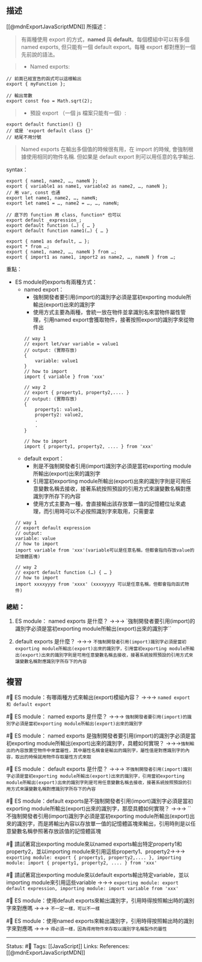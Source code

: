 ## 描述
[[@mdnExportJavaScriptMDN]] 所描述：
> 有兩種使用 export 的方式，**named** 與 **default**。每個模組中可以有多個 named exports, 但只能有一個 default export。每種 export 都對應到一個先前說的語法。

> - Named exports:
```
// 前面已經宣告的函式可以這樣輸出
export { myFunction };

// 輸出常數
export const foo = Math.sqrt(2); 
```

> -  預設 export （一個 js 檔案只能有一個）:    
```
export default function() {}
// 或是 'export default class {}'
// 結尾不用分號
```

> Named exports 在輸出多個值的時候很有用，在 import 的時候, 會強制根據使用相同的物件名稱. 但如果是 default export 則可以用任意的名字輸出.

syntax：
```
export { name1, name2, …, nameN };
export { variable1 as name1, variable2 as name2, …, nameN };
// 用 var, const 也通
export let name1, name2, …, nameN;
export let name1 = …, name2 = …, …, nameN;

// 底下的 function 用 class, function* 也可以
export default _expression_;
export default function (…) { … }
export default function name1(…) { … }

export { name1 as default, … };
export * from …;
export { name1, name2, …, nameN } from …;
export { import1 as name1, import2 as name2, …, nameN } from …;
```


重點：
- ES module的exports有兩種方式：
	- named export：
		- 強制開發者要引用(import)的識別字必須是當初exporting module所輸出(export)出來的識別字
		- 使用方式主要為兩種，會統一放在物件並拿識別名來當物件屬性管理，引用named export會獲取物件，接著按照export的識別字來從物件出
		```
		// way 1
		// export let/var variable = value1		
		// output: (實際存放)
		{
			variable: value1
		}
		// how to import 
		import { variable } from 'xxx'
		
		// way 2
		// export { property1, property2,.... }
		// output: (實際存放)
		{
			property1: value1,
			property2: value2,
			.
			.
		}

		// how to import
		import { property1, property2, .... } from 'xxx'
		```
	- default export：
		- 則是不強制開發者引用(import)識別字必須是當初exporting module所輸出(export)出來的識別字
		- 引用當初exporting module所輸出(export)出來的識別字則是可用任意變數名稱去接收，接著系統按照預設的引用方式來讓變數名稱對應識別字所存下的內容
		- 使用方式主要為一種，會直接輸出該存放單一值的記憶體位址來處理，而引用時可以不必按照識別字來取用，只需要拿
	```
	// way 1
	// export default expression
	// output:
	variable: value
	// how to import
	import variable from 'xxx'(variable可以是任意名稱，但都會指向存放value的記憶體區塊)

	// way 2
	// export default function (…) { … }
	// how to import
	import xxxxyyyy from 'xxxx' (xxxxyyyy 可以是任意名稱，但都會指向函式物件)
	```

### 總結：
1. ES module： named exports 是什麼？ ->->-> `強制開發者要引用(import)的識別字必須是當初exporting module所輸出(export)出來的識別字``

2. default exports 是什麼？ ->->->  `不強制開發者引用(import)識別字必須是當初exporting module所輸出(export)出來的識別字，引用當初exporting module所輸出(export)出來的識別字則是可用任意變數名稱去接收，接著系統按照預設的引用方式來讓變數名稱對應識別字所存下的內容`


## 複習
#🧠 ES module：有哪兩種方式來輸出(export)模組內容？ ->->-> `named export 和 default export`

#🧠 ES module： named exports 是什麼？ ->->-> `強制開發者要引用(import)的識別字必須是當初exporting module所輸出(export)出來的識別字`

#🧠 ES module： named exports 是強制開發者要引用(import)的識別字必須是當初exporting module所輸出(export)出來的識別字，具體如何實現？ ->->->`強制輸出的內容放置空物件中來當屬性，其中屬性名稱會是輸出的識別字，屬性值是對應識別字的內容，取出的時候就用物件存取屬性方式來取`

#🧠 ES module： default exports 是什麼？ ->->-> `不強制開發者引用(import)識別字必須是當初exporting module所輸出(export)出來的識別字，引用當初exporting module所輸出(export)出來的識別字則是可用任意變數名稱去接收，接著系統按照預設的引用方式來讓變數名稱對應識別字所存下的內容`

#🧠 ES module：default exports是不強制開發者引用(import)識別字必須是當初exporting module所輸出(export)出來的識別字，那麼具體如何實現？ ->->-> ``不強制開發者引用(import)識別字必須是當初exporting module所輸出(export)出來的識別字，而是將輸出內容以存放單一值的記憶體區塊來輸出，引用時則是以任意變數名稱參照著存放該值的記憶體區塊`
`

#🧠 請試著寫出exporting module來以named exports輸出特定property1和property2，並以importing module來引用這些property1、property2->->-> `exporting module: export { property1, property2,.... }, importing module: import { property1, property2, .... } from 'xxx'`

#🧠 請試著寫出exporting module來以default exports輸出特定variable，並以importing module來引用這些variable ->->-> `exporting module: export default expression, importing module: import variable from 'xxx'`

#🧠 ES module：使用default exports來輸出識別字，引用時得按照輸出時的識別字來對應嗎 ->->-> `不一定一樣，可以不一樣`

#🧠 ES module：使用named exports來輸出識別字，引用時得按照輸出時的識別字來對應嗎 ->->-> `得必須一樣，因為得用物件來存取以識別字名稱製作的屬性`


---
Status: #🌱 
Tags:
[[JavaScript]] 
Links:
References:
[[@mdnExportJavaScriptMDN]]
